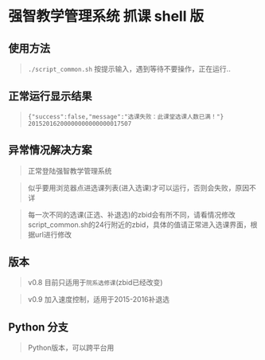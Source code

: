 # 强智教学管理系统 抓课 shell 版

## 使用方法

> `./script_common.sh` 按提示输入，遇到等待不要操作，正在运行..

## 正常运行显示结果

> `{"success":false,"message":"选课失败：此课堂选课人数已满！"}
20152016200000000000000017507`

## 异常情况解决方案

> 正常登陆强智教学管理系统

> 似乎要用浏览器点进选课列表(进入选课)才可以运行，否则会失败，原因不详

> 每一次不同的选课(正选、补退选)的zbid会有所不同，请看情况修改script_common.sh的24行附近的zbid，具体的值请正常进入选课界面，根据url进行修改

## 版本

> v0.8 目前只适用于`院系选修课`(zbid已经改变)

> v0.9 加入速度控制，适用于2015-2016补退选

## Python 分支

> Python版本，可以跨平台用
